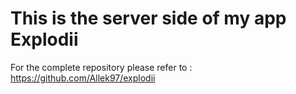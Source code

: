 # This is the server side of my app Explodii
For the complete repository please refer to : https://github.com/Allek97/explodii

